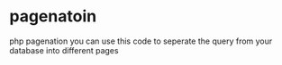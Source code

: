 pagenatoin
==========
php pagenation
 you can use this code to seperate the query from your database into different pages
